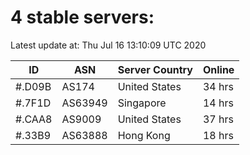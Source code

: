 # 4 stable servers:

Latest update at: Thu Jul 16 13:10:09 UTC 2020

| ID | ASN | Server Country | Online |
| -- | --- | -------------- | ------ |
| #.D09B | AS174 | United States | 34 hrs |
| #.7F1D | AS63949 | Singapore | 14 hrs |
| #.CAA8 | AS9009 | United States | 37 hrs |
| #.33B9 | AS63888 | Hong Kong | 18 hrs |

